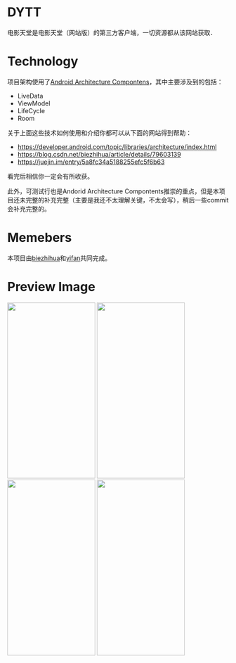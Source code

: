 # DYTT

电影天堂是电影天堂（网站版）的第三方客户端，一切资源都从该网站获取．

# Technology

项目架构使用了[Android Architecture Compontens](https://developer.android.com/topic/libraries/architecture/index.html)，其中主要涉及到的包括：
- LiveData
- ViewModel
- LifeCycle
- Room

关于上面这些技术如何使用和介绍你都可以从下面的网站得到帮助：
- https://developer.android.com/topic/libraries/architecture/index.html
- https://blog.csdn.net/biezhihua/article/details/79603139
- https://juejin.im/entry/5a8fc34a5188255efc5f6b63

看完后相信你一定会有所收获。

此外，可测试行也是Andorid Architecture Compontents推崇的重点，但是本项目还未完整的补充完整（主要是我还不太理解关键，不太会写），稍后一些commit会补充完整的。

# Memebers

本项目由[biezhihua](https://github.com/biezhihua)和[yifan](https://github.com/zhuyifan2013)共同完成。


# Preview Image

<img src="https://github.com/BullfrogTeam/DYTT/blob/master/resource/device-2018-03-30-163746.png" width="200" height="400">

<img src="https://github.com/BullfrogTeam/DYTT/blob/master/resource/device-2018-03-30-163758.png" width="200" height="400">

<img src="https://github.com/BullfrogTeam/DYTT/blob/master/resource/device-2018-03-30-163812.png" width="200" height="400">

<img src="https://github.com/BullfrogTeam/DYTT/blob/master/resource/device-2018-03-30-163839.png" width="200" height="400">
